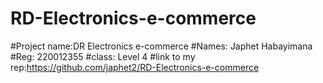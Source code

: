 # RD-Electronics-e-commerce
#Project name:DR Electronics e-commerce
#Names: Japhet Habayimana
#Reg: 220012355
#class: Level 4
#link to my rep:https://github.com/japhet2/RD-Electronics-e-commerce
